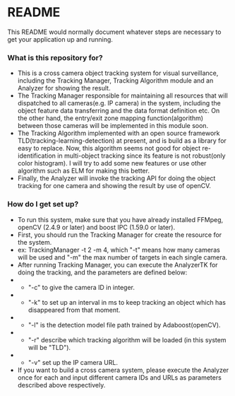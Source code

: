 # README #

This README would normally document whatever steps are necessary to get your application up and running.

### What is this repository for? ###

* This is a cross camera object tracking system for visual surveillance, including the Tracking Manager, Tracking Algorithm module and an Analyzer for showing the result.
* The Tracking Manager responsible for maintaining all resources that will dispatched to all cameras(e.g. IP camera) in the system, including the object feature data transferring and the data format definition etc. On the other hand, the entry/exit zone mapping function(algorithm) between those cameras will be implemented in this module soon.
* The Tracking Algorithm implemented with an open source framework TLD(tracking-learning-detection) at present, and is build as a library for easy to replace. Now, this algorithm seems not good for object re-identification in multi-object tracking since its feature is not robust(only color histogram). I will try to add some new features or use other algorithm such as ELM for making this better.
* Finally, the Analyzer will invoke the tracking API for doing the object tracking for one camera and showing the result by use of openCV.

### How do I get set up? ###

* To run this system, make sure that you have already installed FFMpeg, openCV (2.4.9 or later) and boost IPC (1.59.0 or later).
* First, you should run the Tracking Manager for create the resource for the system.
* ex: TrackingManager -t 2 -m 4, which "-t" means how many cameras will be used and "-m" the max number of targets in each single camera.
* After running Tracking Manager, you can execute the AnalyzerTK for doing the tracking, and the parameters are defined below:
* * "-c" to give the camera ID in integer.
* * "-k" to set up an interval in ms to keep tracking an object which has disappeared from that moment.
* * "-l" is the detection model file path trained by Adaboost(openCV).
* * "-r" describe which tracking algorithm will be loaded (in this system will be "TLD").
* * "-v" set up the IP camera URL.
* If you want to build a cross camera system, please execute the Analyzer once for each  and input different camera IDs and URLs as parameters described above respectively.